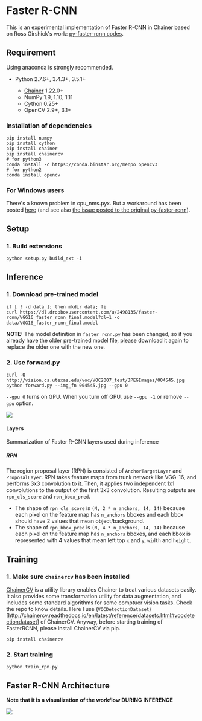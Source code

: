# Faster R-CNN

This is an experimental implementation of Faster R-CNN in Chainer based on Ross Girshick's work: [py-faster-rcnn codes](https://github.com/rbgirshick/py-faster-rcnn).

## Requirement

Using anaconda is strongly recommended.

- Python 2.7.6+, 3.4.3+, 3.5.1+

  - [Chainer](https://github.com/pfnet/chainer) 1.22.0+
  - NumPy 1.9, 1.10, 1.11
  - Cython 0.25+
  - OpenCV 2.9+, 3.1+

### Installation of dependencies

```
pip install numpy
pip install cython
pip install chainer
pip install chainercv
# for python3
conda install -c https://conda.binstar.org/menpo opencv3
# for python2
conda install opencv
```

### For Windows users

There's a known problem in cpu_nms.pyx. But a workaround has been posted [here](https://github.com/mitmul/chainer-faster-rcnn/issues/1) (and see also [the issue posted to the original py-faster-rcnn](https://github.com/rbgirshick/py-faster-rcnn/issues/36)).

## Setup

### 1\. Build extensions

```
python setup.py build_ext -i
```

## Inference

### 1\. Download pre-trained model

```
if [ ! -d data ]; then mkdir data; fi
curl https://dl.dropboxusercontent.com/u/2498135/faster-rcnn/VGG16_faster_rcnn_final.model?dl=1 -o data/VGG16_faster_rcnn_final.model
```

**NOTE:** The model definition in `faster_rcnn.py` has been changed, so if you already have the older pre-trained model file, please download it again to replace the older one with the new one.

### 2\. Use forward.py

```
curl -O http://vision.cs.utexas.edu/voc/VOC2007_test/JPEGImages/004545.jpg
python forward.py --img_fn 004545.jpg --gpu 0
```

`--gpu 0` turns on GPU. When you turn off GPU, use `--gpu -1` or remove `--gpu` option.

![](https://raw.githubusercontent.com/wiki/mitmul/chainer-faster-rcnn/images/result.png)

#### Layers

Summarization of Faster R-CNN layers used during inference

##### RPN

The region proposal layer (RPN) is consisted of `AnchorTargetLayer` and `ProposalLayer`. RPN takes feature maps from trunk network like VGG-16, and performs 3x3 convolution to it. Then, it applies two independent 1x1 convolutions to the output of the first 3x3 convolution. Resulting outputs are `rpn_cls_score` and `rpn_bbox_pred`.

- The shape of `rpn_cls_score` is `(N, 2 * n_anchors, 14, 14)` because each pixel on the feature map has `n_anchors` bboxes and each bbox should have 2 values that mean object/background.
- The shape of `rpn_bbox_pred` is `(N, 4 * n_anchors, 14, 14)` because each pixel on the feature map has `n_anchors` bboxes, and each bbox is represented with 4 values that mean left top `x` and `y`, `width` and `height`.

## Training

### 1\. Make sure `chainercv` has been installed

[ChainerCV](https://github.com/pfnet/chainercv) is a utility library enables Chainer to treat various datasets easily. It also provides some transformation utility for data augmentation, and includes some standard algorithms for some comptuer vision tasks. Check the repo to know details. Here I use (`VOCDetectionDataset`)[http://chainercv.readthedocs.io/en/latest/reference/datasets.html#vocdetectiondataset] of ChainerCV. Anyway, before starting training of FasterRCNN, please install ChainerCV via pip.

```
pip install chainercv
```

### 2\. Start training

```
python train_rpn.py
```

## Faster R-CNN Architecture

**Note that it is a visualization of the workflow DURING INFERENCE**

![](https://raw.githubusercontent.com/wiki/mitmul/chainer-faster-rcnn/images/Faster%20R-CNN.png)
